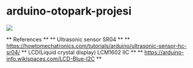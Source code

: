 # arduino-otopark-projesi

![](img/otopark-projesi.png)

**  References **
**  Ultrasonic sensor SR04 **
**  https://howtomechatronics.com/tutorials/arduino/ultrasonic-sensor-hc-sr04/
**  LCD(Liquid crystal display) LCM1602 IIC **
**  https://arduino-info.wikispaces.com/LCD-Blue-I2C **

